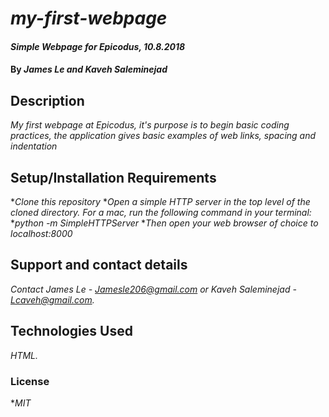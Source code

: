 # _my-first-webpage_

#### _Simple Webpage for Epicodus, 10.8.2018_

#### By _**James Le and Kaveh Saleminejad**_

## Description

_My first webpage at Epicodus, it's purpose is to begin basic coding practices, the application gives basic examples of web links, spacing and indentation_

## Setup/Installation Requirements

*_Clone this repository_
*_Open a simple HTTP server in the top level of the cloned directory. For a mac, run the following command in your terminal:_   
*_python -m SimpleHTTPServer_
*_Then open your web browser of choice to localhost:8000_

## Support and contact details

_Contact James Le - Jamesle206@gmail.com or Kaveh Saleminejad - Lcaveh@gmail.com._

## Technologies Used

_HTML._

### License

*_MIT_
